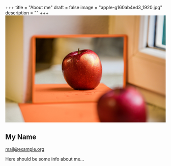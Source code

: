 +++
title = "About me"
draft = false
image = "apple-g160ab4ed3_1920.jpg"
description = ""
+++
![](apple-g160ab4ed3_1920.jpg)

## My Name

mail@example.org

Here should be some info about me...